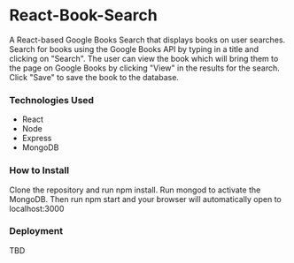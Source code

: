 # React-Book-Search
A React-based Google Books Search that displays books on user searches. Search for books using the Google Books API by typing in a title and clicking on "Search". The user can view the book which will bring them to the page on Google Books by clicking "View" in the results for the search. Click "Save" to save the book to the database.

### Technologies Used
* React
* Node
* Express
* MongoDB

### How to Install
Clone the repository and run npm install. Run mongod to activate the MongoDB. Then run npm start and your browser will automatically open to localhost:3000

### Deployment
TBD
